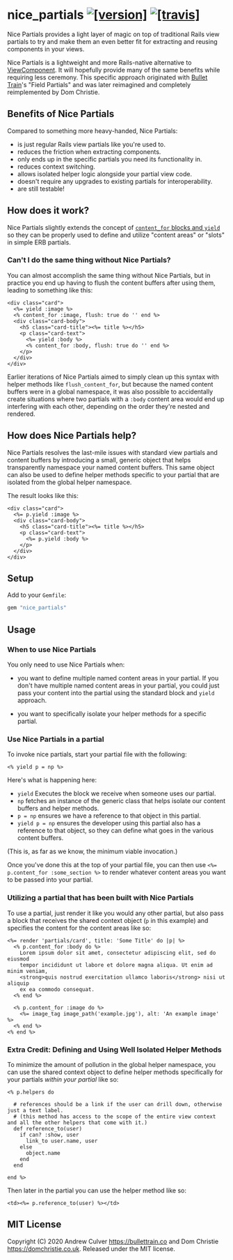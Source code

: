 # nice_partials [![[version]](https://badge.fury.io/rb/nice_partials.svg)](https://badge.fury.io/rb/nice_partials)  [![[travis]](https://travis-ci.org/andrewculver/nice_partials.svg)](https://travis-ci.org/andrewculver/nice_partials)

Nice Partials provides a light layer of magic on top of traditional Rails view partials to try and make them an even better fit for extracting and reusing components in your views.

Nice Partials is a lightweight and more Rails-native alternative to [ViewComponent](http://viewcomponent.org). It will hopefully provide many of the same benefits while requiring less ceremony. This specific approach originated with [Bullet Train](https://bullettrain.co)'s "Field Partials" and was later reimagined and completely reimplemented by Dom Christie.


## Benefits of Nice Partials

Compared to something more heavy-handed, Nice Partials:

 - is just regular Rails view partials like you're used to.
 - reduces the friction when extracting components.
 - only ends up in the specific partials you need its functionality in.
 - reduces context switching.
 - allows isolated helper logic alongside your partial view code.
 - doesn't require any upgrades to existing partials for interoperability.
 - are still testable!


## How does it work?

Nice Partials slightly extends the concept of [`content_for` blocks and `yield`](https://guides.rubyonrails.org/layouts_and_rendering.html#using-the-content-for-method) so they can be properly used to define and utilize "content areas" or "slots" in simple ERB partials.

### Can't I do the same thing without Nice Partials?

You can almost accomplish the same thing without Nice Partials, but in practice you end up having to flush the content buffers after using them, leading to something like this:

```html+erb
<div class="card">
  <%= yield :image %>
  <% content_for :image, flush: true do '' end %>
  <div class="card-body">
    <h5 class="card-title"><%= title %></h5>
    <p class="card-text">
      <%= yield :body %>
      <% content_for :body, flush: true do '' end %>
    </p>
  </div>
</div>
```

Earlier iterations of Nice Partials aimed to simply clean up this syntax with helper methods like `flush_content_for`, but because the named content buffers were in a global namespace, it was also possible to accidentally create situations where two partials with a `:body` content area would end up interfering with each other, depending on the order they're nested and rendered.


## How does Nice Partials help?

Nice Partials resolves the last-mile issues with standard view partials and content buffers by introducing a small, generic object that helps transparently namespace your named content buffers. This same object can also be used to define helper methods specific to your partial that are isolated from the global helper namespace.

The result looks like this:

```html+erb
<div class="card">
  <%= p.yield :image %>
  <div class="card-body">
    <h5 class="card-title"><%= title %></h5>
    <p class="card-text">
      <%= p.yield :body %>
    </p>
  </div>
</div>
```


## Setup

Add to your `Gemfile`:

```ruby
gem "nice_partials"
```

## Usage

### When to use Nice Partials

You only need to use Nice Partials when:

 - you want to define multiple named content areas in your partial. If you don't have multiple named content areas in your partial, you could just pass your content into the partial using the standard block and `yield` approach.

 - you want to specifically isolate your helper methods for a specific partial.

### Use Nice Partials in a partial

To invoke nice partials, start your partial file with the following:

```html+erb
<% yield p = np %>
```

Here's what is happening here:

  - `yield` Executes the block we receive when someone uses our partial.
  - `np` fetches an instance of the generic class that helps isolate our content buffers and helper methods.
  - `p = np` ensures we have a reference to that object in this partial.
  - `yield p = np` ensures the developer using this partial also has a reference to that object, so they can define what goes in the various content buffers.

(This is, as far as we know, the minimum viable invocation.)

Once you've done this at the top of your partial file, you can then use `<%= p.content_for :some_section %>` to render whatever content areas you want to be passed into your partial.

### Utilizing a partial that has been built with Nice Partials

To use a partial, just render it like you would any other partial, but also pass a block that receives the shared context object (`p` in this example) and specifies the content for the content areas like so:

```html+erb
<%= render 'partials/card', title: 'Some Title' do |p| %>
  <% p.content_for :body do %>
    Lorem ipsum dolor sit amet, consectetur adipiscing elit, sed do eiusmod
    tempor incididunt ut labore et dolore magna aliqua. Ut enim ad minim veniam,
    <strong>quis nostrud exercitation ullamco laboris</strong> nisi ut aliquip
    ex ea commodo consequat.
  <% end %>

  <% p.content_for :image do %>
    <%= image_tag image_path('example.jpg'), alt: 'An example image' %>
  <% end %>
<% end %>
```

### Extra Credit: Defining and Using Well Isolated Helper Methods

To minimize the amount of pollution in the global helper namespace, you can use the shared context object to define helper methods specifically for your partials _within your partial_ like so:

```html+erb
<% p.helpers do

  # references should be a link if the user can drill down, otherwise just a text label.
  # (this method has access to the scope of the entire view context and all the other helpers that come with it.)
  def reference_to(user)
    if can? :show, user
      link_to user.name, user
    else
      object.name
    end
  end

end %>
```

Then later in the partial you can use the helper method like so:

```html+erb
<td><%= p.reference_to(user) %></td>
```

## MIT License

Copyright (C) 2020 Andrew Culver <https://bullettrain.co> and Dom Christie <https://domchristie.co.uk>. Released under the MIT license.
